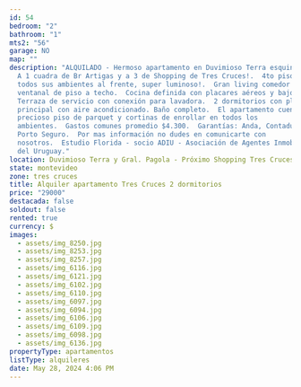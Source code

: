 ```yaml
---
id: 54
bedroom: "2"
bathroom: "1"
mts2: "56"
garage: NO
map: ""
description: "ALQUILADO - Hermoso apartamento en Duvimioso Terra esquina Pagola.
  A 1 cuadra de Br Artigas y a 3 de Shopping de Tres Cruces!.  4to piso, con
  todos sus ambientes al frente, super luminoso!.  Gran living comedor con
  ventanal de piso a techo.  Cocina definida con placares aéreos y bajo mesada.
  Terraza de servicio con conexión para lavadora.  2 dormitorios con placard, el
  principal con aire acondicionado. Baño completo.  El apartamento cuenta con
  precioso piso de parquet y cortinas de enrollar en todos los
  ambientes.  Gastos comunes promedio $4.300.  Garantías: Anda, Contaduría o
  Porto Seguro.  Por mas información no dudes en comunicarte con
  nosotros.  Estudio Florida - socio ADIU - Asociación de Agentes Inmobiliarios
  del Uruguay."
location: Duvimioso Terra y Gral. Pagola - Próximo Shopping Tres Cruces
state: montevideo
zone: tres cruces
title: Alquiler apartamento Tres Cruces 2 dormitorios
price: "29000"
destacada: false
soldout: false
rented: true
currency: $
images:
  - assets/img_8250.jpg
  - assets/img_8253.jpg
  - assets/img_8257.jpg
  - assets/img_6116.jpg
  - assets/img_6121.jpg
  - assets/img_6102.jpg
  - assets/img_6110.jpg
  - assets/img_6097.jpg
  - assets/img_6094.jpg
  - assets/img_6106.jpg
  - assets/img_6109.jpg
  - assets/img_6098.jpg
  - assets/img_6136.jpg
propertyType: apartamentos
listType: alquileres
date: May 28, 2024 4:06 PM
---
```


